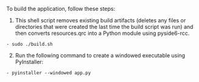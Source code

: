 To build the application, follow these steps:

1. This shell script removes existing build artifacts (deletes any files or directories that were created the last time the build script was run) and then converts resources.qrc into a Python module using pyside6-rcc. 
```shell
- sudo ./build.sh
```
2. Run the following command to create a windowed executable using PyInstaller:
```shell
- pyinstaller --windowed app.py
```